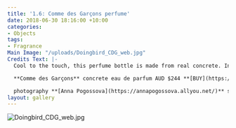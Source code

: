 ```yaml
---
title: '1.6: Comme des Garçons perfume'
date: 2018-06-30 18:16:00 +10:00
categories:
- Objects
tags:
- Fragrance
Main Image: "/uploads/Doingbird_CDG_web.jpg"
Credits Text: |-
  Cool to the touch, this perfume bottle is made from real concrete. Inside the bottle? A woody scent that is highly appropriate for anyone who hates nonsense.

  **Comme des Garçons** concrete eau de parfum AUD $244 **[BUY](https://bit.ly/2J7R0bs)**

  photography **[Anna Pogossova](https://annapogossova.allyou.net/)** styling **[Miguel Urbina Tan](https://www.instagram.com/miguelurbinatan)**
layout: gallery
---
```


![Doingbird_CDG_web.jpg](/uploads/Doingbird_CDG_web.jpg)